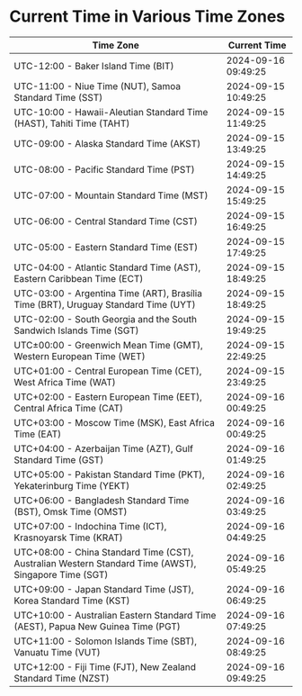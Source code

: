 # Current Time in Various Time Zones

| Time Zone | Current Time |
|-----------|--------------|
| UTC-12:00 - Baker Island Time (BIT) | 2024-09-16 09:49:25 |
| UTC-11:00 - Niue Time (NUT), Samoa Standard Time (SST) | 2024-09-15 10:49:25 |
| UTC-10:00 - Hawaii-Aleutian Standard Time (HAST), Tahiti Time (TAHT) | 2024-09-15 11:49:25 |
| UTC-09:00 - Alaska Standard Time (AKST) | 2024-09-15 13:49:25 |
| UTC-08:00 - Pacific Standard Time (PST) | 2024-09-15 14:49:25 |
| UTC-07:00 - Mountain Standard Time (MST) | 2024-09-15 15:49:25 |
| UTC-06:00 - Central Standard Time (CST) | 2024-09-15 16:49:25 |
| UTC-05:00 - Eastern Standard Time (EST) | 2024-09-15 17:49:25 |
| UTC-04:00 - Atlantic Standard Time (AST), Eastern Caribbean Time (ECT) | 2024-09-15 18:49:25 |
| UTC-03:00 - Argentina Time (ART), Brasília Time (BRT), Uruguay Standard Time (UYT) | 2024-09-15 18:49:25 |
| UTC-02:00 - South Georgia and the South Sandwich Islands Time (SGT) | 2024-09-15 19:49:25 |
| UTC±00:00 - Greenwich Mean Time (GMT), Western European Time (WET) | 2024-09-15 22:49:25 |
| UTC+01:00 - Central European Time (CET), West Africa Time (WAT) | 2024-09-15 23:49:25 |
| UTC+02:00 - Eastern European Time (EET), Central Africa Time (CAT) | 2024-09-16 00:49:25 |
| UTC+03:00 - Moscow Time (MSK), East Africa Time (EAT) | 2024-09-16 00:49:25 |
| UTC+04:00 - Azerbaijan Time (AZT), Gulf Standard Time (GST) | 2024-09-16 01:49:25 |
| UTC+05:00 - Pakistan Standard Time (PKT), Yekaterinburg Time (YEKT) | 2024-09-16 02:49:25 |
| UTC+06:00 - Bangladesh Standard Time (BST), Omsk Time (OMST) | 2024-09-16 03:49:25 |
| UTC+07:00 - Indochina Time (ICT), Krasnoyarsk Time (KRAT) | 2024-09-16 04:49:25 |
| UTC+08:00 - China Standard Time (CST), Australian Western Standard Time (AWST), Singapore Time (SGT) | 2024-09-16 05:49:25 |
| UTC+09:00 - Japan Standard Time (JST), Korea Standard Time (KST) | 2024-09-16 06:49:25 |
| UTC+10:00 - Australian Eastern Standard Time (AEST), Papua New Guinea Time (PGT) | 2024-09-16 07:49:25 |
| UTC+11:00 - Solomon Islands Time (SBT), Vanuatu Time (VUT) | 2024-09-16 08:49:25 |
| UTC+12:00 - Fiji Time (FJT), New Zealand Standard Time (NZST) | 2024-09-16 09:49:25 |
